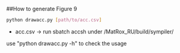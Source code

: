 ##How to generate Figure 9

```bash
python drawacc.py [path/to/acc.csv]
```

- acc.csv -> run sbatch accsh under /MatRox_RU/build/sympiler/

use "python drawacc.py -h" to check the usage
